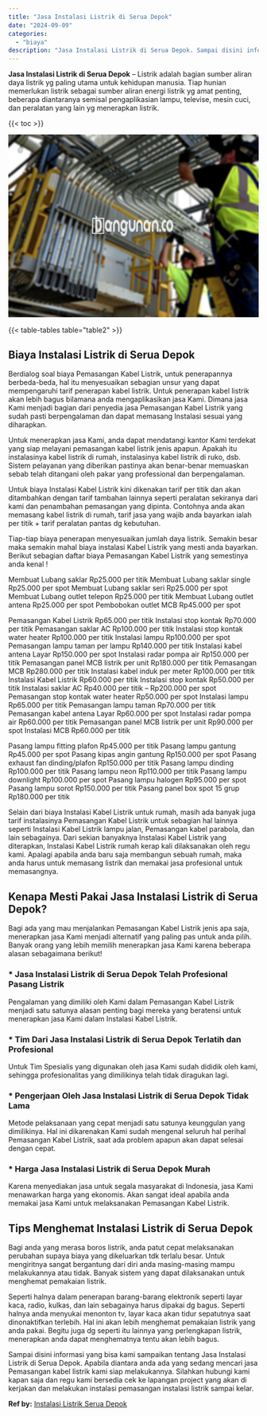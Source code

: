 ```yaml
---
title: "Jasa Instalasi Listrik di Serua Depok"
date: "2024-09-09"
categories: 
  - "biaya"
description: "Jasa Instalasi Listrik di Serua Depok. Sampai disini informasi yang bisa kami sampaikan tentang Jasa Instalasi Listrik di Serua Depok. Apabila diantara anda..."
---
```


**Jasa Instalasi Listrik di Serua Depok** – Listrik adalah bagian sumber aliran daya listrik yg paling utama untuk kehidupan manusia. Tiap hunian memerlukan listrik sebagai sumber aliran energi listrik yg amat penting, beberapa diantaranya semisal pengaplikasian lampu, televise, mesin cuci, dan peralatan yang lain yg menerapkan listrik.

{{< toc >}}

![Jasa Instalasi Listrik di Serua Depok](/images/instalasi-listrik-murah11.png)

{{< table-tables table="table2" >}}

## Biaya Instalasi Listrik di Serua Depok

Berdialog soal biaya Pemasangan Kabel Listrik, untuk penerapannya berbeda-beda, hal itu menyesuaikan sebagian unsur yang dapat mempengaruhi tarif penerapan kabel listrik. Untuk penerapan kabel listrik akan lebih bagus bilamana anda mengaplikasikan jasa Kami. Dimana jasa Kami menjadi bagian dari penyedia jasa Pemasangan Kabel Listrik yang sudah pasti berpengalaman dan dapat memasang Instalasi sesuai yang diharapkan.

Untuk menerapkan jasa Kami, anda dapat mendatangi kantor Kami terdekat yang siap melayani pemasangan kabel listrik jenis apapun. Apakah itu instalasinya kabel listrik di rumah, instalasinya kabel listrik di ruko, dsb. Sistem pelayanan yang diberikan pastinya akan benar-benar memuaskan sebab telah ditangani oleh pakar yang professional dan berpengalaman.

Untuk biaya Instalasi Kabel Listrik kini dikenakan tarif per titik dan akan ditambahkan dengan tarif tambahan lainnya seperti peralatan sekiranya dari kami dan penambahan pemasangan yang dipinta. Contohnya anda akan memasang kabel listrik di rumah, tarif jasa yang wajib anda bayarkan ialah per titik + tarif peralatan pantas dg kebutuhan.

Tiap-tiap biaya penerapan menyesuaikan jumlah daya listrik. Semakin besar maka semakin mahal biaya instalasi Kabel Listrik yang mesti anda bayarkan. Berikut sebagian daftar biaya Pemasangan Kabel Listrik yang semestinya anda kenal !

Membuat Lubang saklar Rp25.000 per titik Membuat Lubang saklar single Rp25.000 per spot Membuat Lubang saklar seri Rp25.000 per spot Membuat Lubang outlet telepon Rp25.000 per titik Membuat Lubang outlet antena Rp25.000 per spot Pembobokan outlet MCB Rp45.000 per spot

Pemasangan Kabel Listrik Rp65.000 per titik Instalasi stop kontak Rp70.000 per titik Pemasangan saklar AC Rp100.000 per titik Instalasi stop kontak water heater Rp100.000 per titik Instalasi lampu Rp100.000 per spot Pemasangan lampu taman per lampu Rp140.000 per titik Instalasi kabel antena Layar Rp150.000 per spot Instalasi radar pompa air Rp150.000 per titik Pemasangan panel MCB listrik per unit Rp180.000 per titik Pemasangan MCB Rp280.000 per titik Instalasi kabel induk per meter Rp100.000 per titik Instalasi Kabel Listrik Rp60.000 per titik Instalasi stop kontak Rp50.000 per titik Instalasi saklar AC Rp40.000 per titik – Rp200.000 per spot Pemasangan stop kontak water heater Rp50.000 per spot Instalasi lampu Rp65.000 per titik Pemasangan lampu taman Rp70.000 per titik Pemasangan kabel antena Layar Rp60.000 per spot Instalasi radar pompa air Rp60.000 per titik Pemasangan panel MCB listrik per unit Rp90.000 per spot Instalasi MCB Rp60.000 per titik

Pasang lampu fitting plafon Rp45.000 per titik Pasang lampu gantung Rp45.000 per spot Pasang kipas angin gantung Rp150.000 per spot Pasang exhaust fan dinding/plafon Rp150.000 per titik Pasang lampu dinding Rp100.000 per titik Pasang lampu neon Rp110.000 per titik Pasang lampu downlight Rp100.000 per spot Pasang lampu halogen Rp95.000 per spot Pasang lampu sorot Rp150.000 per titik Pasang panel box spot 15 grup Rp180.000 per titik

Selain dari biaya Instalasi Kabel Listrik untuk rumah, masih ada banyak juga tarif instalasinya Pemasangan Kabel Listrik untuk sebagian hal lainnya seperti Instalasi Kabel Listrik lampu jalan, Pemasangan kabel parabola, dan lain sebagainya. Dari sekian banyaknya Instalasi Kabel Listrik yang diterapkan, Instalasi Kabel Listrik rumah kerap kali dilaksanakan oleh regu kami. Apalagi apabila anda baru saja membangun sebuah rumah, maka anda harus untuk memasang listrik dan memakai jasa profesional untuk memasangnya.

## Kenapa Mesti Pakai Jasa Instalasi Listrik di Serua Depok?

Bagi ada yang mau menjalankan Pemasangan Kabel Listrik jenis apa saja, menerapkan jasa Kami menjadi alternatif yang paling pas untuk anda pilih. Banyak orang yang lebih memilih menerapkan jasa Kami karena beberapa alasan sebagaimana berikut!

### \* Jasa Instalasi Listrik di Serua Depok Telah Profesional Pasang Listrik

Pengalaman yang dimiliki oleh Kami dalam Pemasangan Kabel Listrik menjadi satu satunya alasan penting bagi mereka yang beratensi untuk menerapkan jasa Kami dalam Instalasi Kabel Listrik.

### \* Tim Dari Jasa Instalasi Listrik di Serua Depok Terlatih dan Profesional

Untuk Tim Spesialis yang digunakan oleh jasa Kami sudah dididik oleh kami, sehingga profesionalitas yang dimilikinya telah tidak diragukan lagi.

### \* Pengerjaan Oleh Jasa Instalasi Listrik di Serua Depok Tidak Lama

Metode pelaksanaan yang cepat menjadi satu satunya keunggulan yang dimilikinya. Hal ini dikarenakan Kami sudah mengenal seluruh hal perihal Pemasangan Kabel Listrik, saat ada problem apapun akan dapat selesai dengan cepat.

### \* Harga Jasa Instalasi Listrik di Serua Depok Murah

Karena menyediakan jasa untuk segala masyarakat di Indonesia, jasa Kami menawarkan harga yang ekonomis. Akan sangat ideal apabila anda memakai jasa Kami untuk melaksanakan Pemasangan Kabel Listrik.

## Tips Menghemat Instalasi Listrik di Serua Depok


Bagi anda yang merasa boros listrik, anda patut cepat melaksanakan perubahan supaya biaya yang dikeluarkan tdk terlalu besar. Untuk mengiritnya sangat bergantung dari diri anda masing-masing mampu melakukannya atau tidak. Banyak sistem yang dapat dilaksanakan untuk menghemat pemakaian listrik.

Seperti halnya dalam penerapan barang-barang elektronik seperti layar kaca, radio, kulkas, dan lain sebagainya harus dipakai dg bagus. Seperti halnya anda menyukai menonton tv, layar kaca akan tidur sepatutnya saat dinonaktifkan terlebih. Hal ini akan lebih menghemat pemakaian listrik yang anda pakai. Begitu juga dg seperti itu lainnya yang perlengkapan listrik, menerapkan anda dapat menghematnya tentu akan lebih bagus.

Sampai disini informasi yang bisa kami sampaikan tentang Jasa Instalasi Listrik di Serua Depok. Apabila diantara anda ada yang sedang mencari jasa Pemasangan kabel listrik kami siap melakukannya. Silahkan hubungi kami kapan saja dan regu kami bersedia cek ke lapangan project yang akan di kerjakan dan melakukan instalasi pemasangan instalasi listrik sampai kelar.

**Ref by:** [Instalasi Listrik Serua Depok](https://id.wikipedia.org/wiki/Instalasi)
